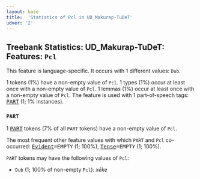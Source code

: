 ```yaml
---
layout: base
title:  'Statistics of Pcl in UD_Makurap-TuDeT'
udver: '2'
---
```


## Treebank Statistics: UD_Makurap-TuDeT: Features: `Pcl`

This feature is language-specific.
It occurs with 1 different values: `Dub`.

1 tokens (1%) have a non-empty value of `Pcl`.
1 types (1%) occur at least once with a non-empty value of `Pcl`.
1 lemmas (1%) occur at least once with a non-empty value of `Pcl`.
The feature is used with 1 part-of-speech tags: <tt><a href="mpu_tudet-pos-PART.html">PART</a></tt> (1; 1% instances).

### `PART`

1 <tt><a href="mpu_tudet-pos-PART.html">PART</a></tt> tokens (7% of all `PART` tokens) have a non-empty value of `Pcl`.

The most frequent other feature values with which `PART` and `Pcl` co-occurred: <tt><a href="mpu_tudet-feat-Evident.html">Evident</a></tt><tt>=EMPTY</tt> (1; 100%), <tt><a href="mpu_tudet-feat-Tense.html">Tense</a></tt><tt>=EMPTY</tt> (1; 100%).

`PART` tokens may have the following values of `Pcl`:

* `Dub` (1; 100% of non-empty `Pcl`): <em>xēke</em>

